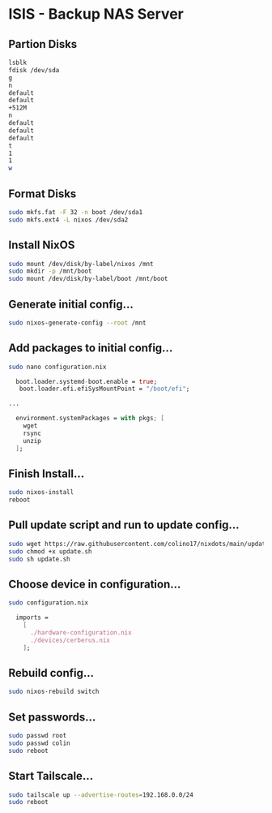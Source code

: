 # ISIS - Backup NAS Server

## Partion Disks
```bash
lsblk
fdisk /dev/sda
g
n
default
default
+512M
n
default
default
default
t
1
1
w
```

## Format Disks
```bash
sudo mkfs.fat -F 32 -n boot /dev/sda1
sudo mkfs.ext4 -L nixos /dev/sda2
```

## Install NixOS
```bash
sudo mount /dev/disk/by-label/nixos /mnt
sudo mkdir -p /mnt/boot
sudo mount /dev/disk/by-label/boot /mnt/boot
```

## Generate initial config...
```bash
sudo nixos-generate-config --root /mnt
```

## Add packages to initial config...
```bash
sudo nano configuration.nix
```
```nix
  boot.loader.systemd-boot.enable = true;
   boot.loader.efi.efiSysMountPoint = "/boot/efi";

...

  environment.systemPackages = with pkgs; [
    wget
    rsync
    unzip
  ];
```

## Finish Install...
```bash
sudo nixos-install
reboot
```

## Pull update script and run to update config...
```bash
sudo wget https://raw.githubusercontent.com/colino17/nixdots/main/update.sh
sudo chmod +x update.sh
sudo sh update.sh
```

## Choose device in configuration...
```bash
sudo configuration.nix
```
```nix
  imports =
    [
      ./hardware-configuration.nix
      ./devices/cerberus.nix
    ];
```

## Rebuild config...
```bash
sudo nixos-rebuild switch
```

## Set passwords...
```bash
sudo passwd root
sudo passwd colin
sudo reboot
```

## Start Tailscale...
```bash
sudo tailscale up --advertise-routes=192.168.0.0/24
sudo reboot
```

